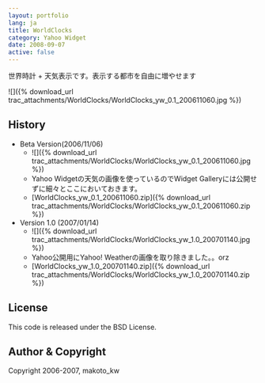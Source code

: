 ```yaml
---
layout: portfolio
lang: ja
title: WorldClocks
category: Yahoo Widget
date: 2008-09-07
active: false
---
```

世界時計 + 天気表示です。表示する都市を自由に増やせます

![]({% download_url trac_attachments/WorldClocks/WorldClocks_yw_0.1_200611060.jpg %})

## History

* Beta Version(2006/11/06)
  * ![]({% download_url trac_attachments/WorldClocks/WorldClocks_yw_0.1_200611060.jpg %})
  * Yahoo Widgetの天気の画像を使っているのでWidget Galleryには公開せずに細々とここにおいておきます。
  *  [WorldClocks_yw_0.1_200611060.zip]({% download_url trac_attachments/WorldClocks/WorldClocks_yw_0.1_200611060.zip %})
* Version 1.0 (2007/01/14)
  * ![]({% download_url trac_attachments/WorldClocks/WorldClocks_yw_1.0_200701140.jpg %})
  * Yahoo公開用にYahoo! Weatherの画像を取り除きました。。orz
  *  [WorldClocks_yw_1.0_200701140.zip]({% download_url trac_attachments/WorldClocks/WorldClocks_yw_1.0_200701140.zip %})

## License

This code is released under the BSD License.

## Author & Copyright

Copyright 2006-2007, makoto_kw 